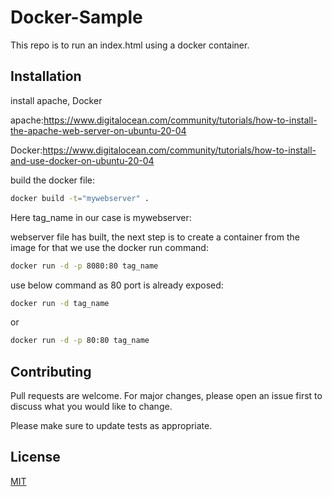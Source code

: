 
# Docker-Sample

This repo is to run an index.html using a docker container.

## Installation

install apache, Docker

apache:https://www.digitalocean.com/community/tutorials/how-to-install-the-apache-web-server-on-ubuntu-20-04

Docker:https://www.digitalocean.com/community/tutorials/how-to-install-and-use-docker-on-ubuntu-20-04

build the docker file:

```bash
docker build -t="mywebserver" .
```
Here tag_name in our case is mywebserver:

webserver file has built, the next step is to create a container from the image for that we use the docker run command:
```bash
docker run -d -p 8080:80 tag_name
```

use below command as 80 port is already exposed:
```bash
docker run -d tag_name
```
or

```bash
docker run -d -p 80:80 tag_name
```
## Contributing
Pull requests are welcome. For major changes, please open an issue first to discuss what you would like to change.

Please make sure to update tests as appropriate.

## License
[MIT](https://choosealicense.com/licenses/mit/)
